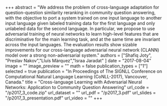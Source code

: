 +++
abstract = "We address the problem of cross-language adaptation for question-question similarity reranking in community question answering, with the objective to port a system trained on one input language to another input language given labeled training data for the first language and only unlabeled data for the second language. In particular, we propose to use adversarial training of neural networks to learn high-level features that are discriminative for the main learning task, and at the same time are invariant across the input languages. The evaluation results show sizable improvements for our cross-language adversarial neural network (CLANN) model over a strong non-adversarial system." 
authors = ["Shafiq Joty", "Preslav Nakov","Lluís Màrquez","Israa Jaradat" ]
date = "2017-08-04"
image = ""
image_preview = ""
math = false
publication_types = ["1"]
selected = true
publication = "In Proceedings of The SIGNLL Conference on Computational Natural Language Learning (CoNLL-2017), Vancouver, Canada."
title = "Cross-language Learning with Adversarial Neural Networks: Application to Community Question Answering"
url_code = "/p2017_3_code.zip"
url_dataset = ""
url_pdf = "/p2017_3.pdf"
url_slides = "/p2017_3_presentation.pdf"
url_video = ""
+++


